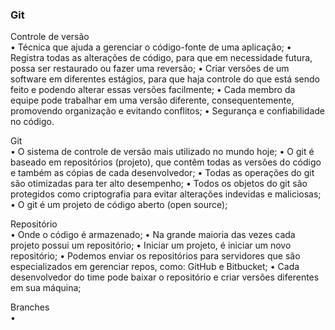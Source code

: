 ### Git

Controle de versão <br>
•	Técnica que ajuda a gerenciar o código-fonte de uma aplicação;
•	Registra todas as alterações de código, para que em necessidade futura, possa ser restaurado ou fazer uma reversão;
•	Criar versões de um software em diferentes estágios, para que haja controle do que está sendo feito e podendo alterar essas versões facilmente;
•	Cada membro da equipe pode trabalhar em uma versão diferente, consequentemente, promovendo organização e evitando conflitos;
•	Segurança e confiabilidade no código.

Git <br>
•	O sistema de controle de versão mais utilizado no mundo hoje;
•	O git é baseado em repositórios (projeto), que contêm todas as versões do código e também as cópias de cada desenvolvedor;
•	Todas as operações do git são otimizadas para ter alto desempenho;
•	Todos os objetos do git são protegidos como criptografia para evitar alterações indevidas e maliciosas;
•	O git é um projeto de código aberto (open source);

Repositório <br>
•	Onde o código é armazenado;
•	Na grande maioria das vezes cada projeto possui um repositório;
•	Iniciar um projeto, é iniciar um novo repositório;
•	Podemos enviar os repositórios para servidores que são especializados em gerenciar repos, como: GitHub e Bitbucket;
•	Cada desenvolvedor do time pode baixar o repositório e criar versões diferentes em sua máquina;

Branches <br>
• 